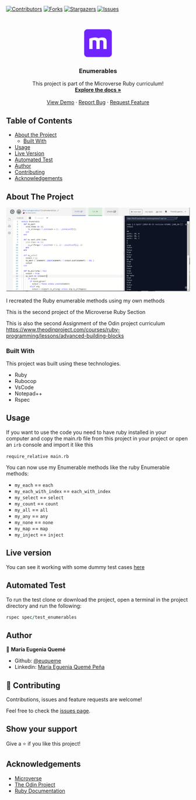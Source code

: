 <!--
*** Thanks for checking out this README Template. If you have a suggestion that would
*** make this better, please fork the repo and create a pull request or simply open
*** an issue with the tag "enhancement".
*** Thanks again! Now go create something AMAZING! :D
-->

<!-- PROJECT SHIELDS -->
<!--
*** I'm using markdown "reference style" links for readability.
*** Reference links are enclosed in brackets [ ] instead of parentheses ( ).
*** See the bottom of this document for the declaration of the reference variables
*** for contributors-url, forks-url, etc. This is an optional, concise syntax you may use.
*** https://www.markdownguide.org/basic-syntax/#reference-style-links
-->
[![Contributors][contributors-shield]][contributors-url]
[![Forks][forks-shield]][forks-url]
[![Stargazers][stars-shield]][stars-url]
[![Issues][issues-shield]][issues-url]

<!-- PROJECT LOGO -->
<br />
<p align="center">
  <a href="https://github.com/euqueme/enumerable-methods">
    <img src="img/mLogo.png" alt="Logo" width="80" height="80">
  </a>

  <h3 align="center">Enumerables</h3>

  <p align="center">
    This project is part of the Microverse Ruby curriculum!
    <br />
    <a href="https://github.com/euqueme/enumerable-methods"><strong>Explore the docs »</strong></a>
    <br />
    <br />
    <a href="https://repl.it/@MariaEugeniaEu2/liveEnumerables">View Demo</a>
    ·
    <a href="https://github.com/euqueme/enumerable-methods/issues">Report Bug</a>
    ·
    <a href="https://github.com/euqueme/enumerable-methods/issues">Request Feature</a>
  </p>
</p>

<!-- TABLE OF CONTENTS -->
## Table of Contents

* [About the Project](#about-the-project)
  * [Built With](#built-with)
* [Usage](#usage)
* [Live Version](#live-version)
* [Automated Test](#automated-test)
* [Author](#author)
* [Contributing](#-contributing)
* [Acknowledgements](#acknowledgements)

<!-- ABOUT THE PROJECT -->
## About The Project

[![Product Name Screen Shot][product-screenshot]](https://repl.it/@MariaEugeniaEu2/liveEnumerables)

I recreated the Ruby enumerable methods using my own methods

This is the second project of the Microverse Ruby Section

This is also the second Assignment of the Odin project curriculum https://www.theodinproject.com/courses/ruby-programming/lessons/advanced-building-blocks

### Built With
This project was built using these technologies.
* Ruby
* Rubocop
* VsCode
* Notepad++
* Rspec

## Usage

If you want to use the code you need to have ruby installed in your computer and copy the main.rb file from this project in your project or open an ``irb`` console and import it like this

```require_relative main.rb```

You can now use my Enumerable methods like the ruby Enumerable methods:

- ``my_each`` == ``each``
- ``my_each_with_index`` == ``each_with_index``
- ``my_select`` == ``select``
- ``my_count`` == ``count``
- ``my_all`` == ``all``
- ``my_any`` == ``any``
- ``my_none`` == ``none``
- ``my_map`` == ``map``
- ``my_inject`` == ``inject``

<!-- LIVE VERSION -->
## Live version

You can see it working with some dummy test cases [here](https://repl.it/@MariaEugeniaEu2/liveEnumerables)

<!-- AUTOMATED TEST -->
## Automated Test

To run the test clone or download the project, open a terminal in the project directory and run the following:

```ruby
rspec spec/test_enumerables
```

<!-- CONTACT -->
## Author

👤 **María Eugenia Quemé**

- Github: [@euqueme](https://github.com/euqueme)
- Linkedin: [María Eguenia Quemé Peña](https://www.linkedin.com/in/maria-queme/)

<!-- CONTRIBUTING -->
## 🤝 Contributing

Contributions, issues and feature requests are welcome!

Feel free to check the [issues page](https://github.com/euqueme/enumerable-methods/issues).

## Show your support

Give a ⭐️ if you like this project!

<!-- ACKNOWLEDGEMENTS -->
## Acknowledgements
* [Microverse](https://www.microverse.org/)
* [The Odin Project](https://www.theodinproject.com/)
* [Ruby Documentation](https://www.ruby-lang.org/en/documentation/)

<!-- MARKDOWN LINKS & IMAGES -->
<!-- https://www.markdownguide.org/basic-syntax/#reference-style-links -->
[contributors-shield]: https://img.shields.io/github/contributors/euqueme/enumerable-methods.svg?style=flat-square
[contributors-url]: https://github.com/euqueme/enumerable-methods/graphs/contributors
[forks-shield]: https://img.shields.io/github/forks/euqueme/enumerable-methods.svg?style=flat-square
[forks-url]: https://github.com/euqueme/enumerable-methods/network/members
[stars-shield]: https://img.shields.io/github/stars/euqueme/enumerable-methods.svg?style=flat-square
[stars-url]: https://github.com/euqueme/enumerable-methods/stargazers
[issues-shield]: https://img.shields.io/github/issues/euqueme/enumerable-methods.svg?style=flat-square
[issues-url]: https://github.com/euqueme/enumerable-methods/issues
[product-screenshot]: img/screenshot.PNG
